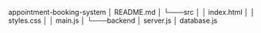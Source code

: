 appointment-booking-system
│   README.md
│
└───src
│   │   index.html
│   │   styles.css
│   │   main.js
│
└───backend
    │   server.js
    │   database.js
